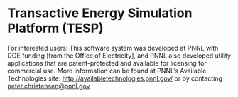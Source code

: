 # Transactive Energy Simulation Platform (TESP)

For interested users:  This software system was developed at PNNL with DOE funding [from the Office of Electricity], and PNNL also developed utility applications that are patent-protected and available for licensing for commercial use. More information can be found at PNNL’s Available Technologies site: http://availabletechnologies.pnnl.gov/ or by contacting peter.christensen@pnnl.gov

